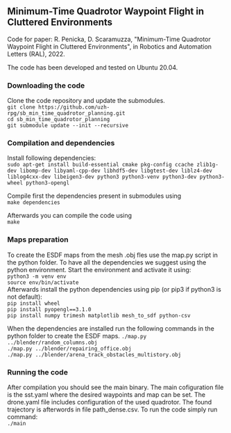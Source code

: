 ## Minimum-Time Quadrotor Waypoint Flight in Cluttered Environments

Code for paper: 
R. Penicka, D. Scaramuzza, "Minimum-Time Quadrotor Waypoint Flight in Cluttered Environments", in Robotics and Automation Letters (RAL), 2022.


The code has been developed and tested on Ubuntu 20.04.

### Downloading the code
Clone the code repository and update the submodules.<br />
`git clone https://github.com/uzh-rpg/sb_min_time_quadrotor_planning.git`<br />
`cd sb_min_time_quadrotor_planning`<br />
`git submodule update --init --recursive`

### Compilation and dependencies

Install following dependencies:<br />
`sudo apt-get install build-essential cmake pkg-config ccache zlib1g-dev libomp-dev libyaml-cpp-dev libhdf5-dev libgtest-dev liblz4-dev liblog4cxx-dev libeigen3-dev python3 python3-venv python3-dev python3-wheel python3-opengl`<br />

Compile first the dependencies present in submodules using<br />
`make dependencies`<br />

Afterwards you can compile the code using<br />
`make`

### Maps preparation

To create the ESDF maps from the mesh .obj fles use the map.py script in the python folder. To have all the dependencies we suggest using the python environment.
Start the environment and activate it using:<br />
`python3 -m venv env`<br />
`source env/bin/activate`<br />
Afterwards install the python dependencies using pip (or pip3 if python3 is not default):<br />
`pip install wheel`<br />
`pip install pyopengl==3.1.0`<br />
`pip install numpy trimesh matplotlib mesh_to_sdf python-csv`

When the dependencies are installed run the following commands in the python folder to create the ESDF maps.
`./map.py ../blender/random_columns.obj`<br />
`./map.py ../blender/repairing_office.obj`<br />
`./map.py ../blender/arena_track_obstacles_multistory.obj`

### Running the code

After compilation you should see the main binary. The main cofiguration file is the sst.yaml where the desired waypoints and map can be set. The drone.yaml file includes configuration of the used quadrotor. The found trajectory is afterwords in file path_dense.csv. To run the code simply run command:<br />
`./main`
